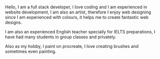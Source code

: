 Hello,
I am a full stack developer, I love coding and I am experienced in website development,
I am also an artist, therefore I enjoy web designing since I am experienced with colours, it helps me to create fantastic web designs. 

I am also an experienced English teacher specially for IELTS preparations, I have had many students in group classes and privately. 

Also as my hobby, I paint on procreate, I love creating brushes and sometimes even painting. 

<!---
cryptobelisk/cryptobelisk is a ✨ special ✨ repository because its `README.md` (this file) appears on your GitHub profile.
You can click the Preview link to take a look at your changes.
--->
